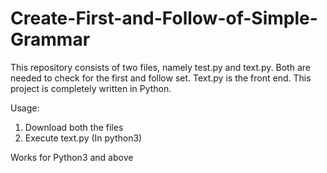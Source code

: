 # Create-First-and-Follow-of-Simple-Grammar

This repository consists of two files, namely test.py and text.py. Both are needed to check for the first and follow set. Text.py is the front end. This project is completely written in Python.

Usage:

1. Download both the files
2. Execute text.py (In python3)

Works for Python3 and above
